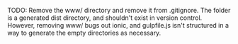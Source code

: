 TODO: Remove the www/ directory and remove it from .gitignore. The folder is a generated dist directory, and shouldn't
exist in version control. However, removing www/ bugs out ionic, and gulpfile.js isn't structured in a way to generate
the empty directories as necessary.